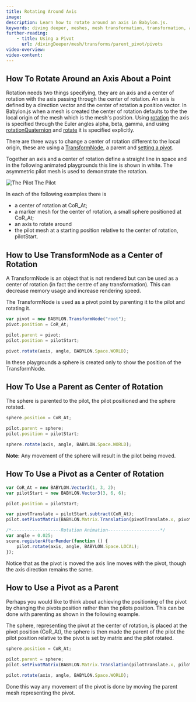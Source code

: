 ```yaml
---
title: Rotating Around Axis
image:
description: Learn how to rotate around an axis in Babylon.js.
keywords: diving deeper, meshes, mesh transformation, transformation, axis rotation
further-reading:
    - title: Using a Pivot
      url: /divingDeeper/mesh/transforms/parent_pivot/pivots
video-overview:
video-content:
---
```


## How To Rotate Around an Axis About a Point

Rotation needs two things specifying, they are an axis and a center of rotation with the axis passing through the center of rotation. An axis is defined by a direction vector and the center of rotation a position vector. In Babylon.js when a mesh is created the center of rotation defaults to the the local origin of the mesh which is the mesh's position. Using [rotation](/divingDeeper/mesh/transforms#rotation) the axis is specified through the Euler angles alpha, beta, gamma, and using [rotationQuaternion](/divingDeeper/mesh/transforms) and [rotate](/divingDeeper/mesh/transforms#rotate) it is specified explicitly.

There are three ways to change a center of rotation different to the local origin, these are using a [TransformNode](/divingDeeper/mesh/transforms/parent_pivot/transform_node), a parent and [setting a pivot](/divingDeeper/mesh/transforms/parent_pivot/pivots).

Together an axis and a center of rotation define a straight line in space and in the following animated playgrounds this line is shown in white. The asymmetric pilot mesh is used to demonstrate the rotation.

![The Pilot](/img/how_to/Mesh/pilot.jpg)
The Pilot

In each of the following examples there is

-   a center of rotation at CoR_At;
-   a marker mesh for the center of rotation, a small sphere positioned at CoR_At;
-   an axis to rotate around
-   the pilot mesh at a starting position relative to the center of rotation, pilotStart.

## How to Use TransformNode as a Center of Rotation

A TransformNode is an object that is not rendered but can be used as a center of rotation (in fact the centre of any transformation). This can decrease memory usage and increase rendering speed.

The TransformNode is used as a pivot point by parenting it to the pilot and rotating it.

```javascript
var pivot = new BABYLON.TransformNode("root");
pivot.position = CoR_At;

pilot.parent = pivot;
pilot.position = pilotStart;

pivot.rotate(axis, angle, BABYLON.Space.WORLD);
```

In these playgrounds a sphere is created only to show the position of the TransformNode.

<Playground id="#1JLGFP#36" title="Rotating TransformNode" description="Simple example of a Rotating TransformNode."/>
<Playground id="#C12LH3#3" title="Rotating Mesh Moving TransformNode along Axis" description="Simple example of a rotating mesh moving TransformNode along axis."/>
<Playground id="#C12LH3#4" title="Rotating Mesh Moving TransformNode" description="Simple example of a rotating mesh moving TransformNode."/>

## How To Use a Parent as Center of Rotation

The sphere is parented to the pilot, the pilot positioned and the sphere rotated.

```javascript
sphere.position = CoR_At;

pilot.parent = sphere;
pilot.position = pilotStart;

sphere.rotate(axis, angle, BABYLON.Space.WORLD);
```

**Note:** Any movement of the sphere will result in the pilot being moved.

<Playground id="#1JLGFP#31" title="Rotating Parent" description="Simple example of a rotating parent."/>

## How To Use a Pivot as a Center of Rotation

```javascript
var CoR_At = new BABYLON.Vector3(1, 3, 2);
var pilotStart = new BABYLON.Vector3(3, 6, 6);

pilot.position = pilotStart;

var pivotTranslate = pilotStart.subtract(CoR_At);
pilot.setPivotMatrix(BABYLON.Matrix.Translation(pivotTranslate.x, pivotTranslate.y, pivotTranslate.z));
```

```javascript
/*-------------------Rotation Animation--------------------*/
var angle = 0.025;
scene.registerAfterRender(function () {
    pilot.rotate(axis, angle, BABYLON.Space.LOCAL);
});
```

<Playground id="#C12LH3#7" title="Rotating Mesh with Pivot" description="Simple example of a rotating mesh with pivot."/>
<Playground id="#C12LH3#8" title="Rotating Mesh Moving Pivot along Axis" description="Simple example of a rotating mesh moving pivot along axis."/>

Notice that as the pivot is moved the axis line moves with the pivot, though the axis direction remains the same.  
<Playground id="#C12LH3#9" title="Rotating Mesh Moving Pivot" description="Simple example of a rotating mesh moving pivot."/>

## How to Use a Pivot as a Parent

Perhaps you would like to think about achieving the positioning of the pivot by changing the pivots position rather than the pilots position. This can be done with parenting as shown in the following example.

The sphere, representing the pivot at the center of rotation, is placed at the pivot position (CoR_At), the sphere is then made the parent of the pilot the pilot position relative to the pivot is set by matrix and the pilot rotated.

```javascript
sphere.position = CoR_At;

pilot.parent = sphere;
pilot.setPivotMatrix(BABYLON.Matrix.Translation(pilotTranslate.x, pilotTranslate.y, pilotTranslate.z));

pilot.rotate(axis, angle, BABYLON.Space.WORLD);
```

<Playground id="#1JLGFP#77" title="Rotating Mesh as Pivot's Child" description="Simple example of a rotating mesh as pivot's child."/>

Done this way any movement of the pivot is done by moving the parent mesh representing the pivot.  
<Playground id="#1JLGFP#78" title="Rotating Mesh Moving Pivot's Parent along Axis" description="Simple example of a rotating mesh moving pivot's parent along axis."/>
<Playground id="#1JLGFP#80" title="Rotating Mesh Moving Pivot's Parent" description="Simple example of a rotating mesh moving pivot's parent."/>
